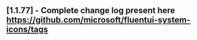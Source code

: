 ## [1.1.77] - Complete change log present here https://github.com/microsoft/fluentui-system-icons/tags